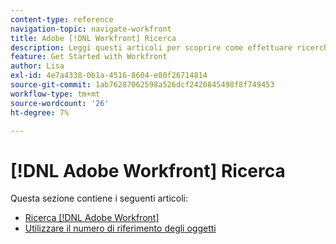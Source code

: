 ```yaml
---
content-type: reference
navigation-topic: navigate-workfront
title: Adobe [!DNL Workfront] Ricerca
description: Leggi questi articoli per scoprire come effettuare ricerche in Workfront.
feature: Get Started with Workfront
author: Lisa
exl-id: 4e7a4338-0b1a-4516-8604-e80f26714814
source-git-commit: 1ab76287062598a526dcf2420845498f8f749453
workflow-type: tm+mt
source-wordcount: '26'
ht-degree: 7%

---
```


# [!DNL Adobe Workfront] Ricerca

Questa sezione contiene i seguenti articoli:

* [Ricerca [!DNL Adobe Workfront]](../../../workfront-basics/navigate-workfront/search/search-workfront.md)
* [Utilizzare il numero di riferimento degli oggetti](../../../workfront-basics/navigate-workfront/search/reference-number-of-objects.md)
